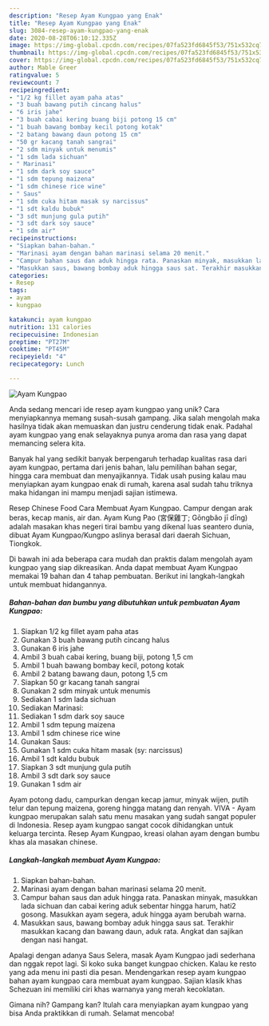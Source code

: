 ```yaml
---
description: "Resep Ayam Kungpao yang Enak"
title: "Resep Ayam Kungpao yang Enak"
slug: 3084-resep-ayam-kungpao-yang-enak
date: 2020-08-28T06:10:12.335Z
image: https://img-global.cpcdn.com/recipes/07fa523fd6845f53/751x532cq70/ayam-kungpao-foto-resep-utama.jpg
thumbnail: https://img-global.cpcdn.com/recipes/07fa523fd6845f53/751x532cq70/ayam-kungpao-foto-resep-utama.jpg
cover: https://img-global.cpcdn.com/recipes/07fa523fd6845f53/751x532cq70/ayam-kungpao-foto-resep-utama.jpg
author: Mable Greer
ratingvalue: 5
reviewcount: 7
recipeingredient:
- "1/2 kg fillet ayam paha atas"
- "3 buah bawang putih cincang halus"
- "6 iris jahe"
- "3 buah cabai kering buang biji potong 15 cm"
- "1 buah bawang bombay kecil potong kotak"
- "2 batang bawang daun potong 15 cm"
- "50 gr kacang tanah sangrai"
- "2 sdm minyak untuk menumis"
- "1 sdm lada sichuan"
- " Marinasi"
- "1 sdm dark soy sauce"
- "1 sdm tepung maizena"
- "1 sdm chinese rice wine"
- " Saus"
- "1 sdm cuka hitam masak sy narcissus"
- "1 sdt kaldu bubuk"
- "3 sdt munjung gula putih"
- "3 sdt dark soy sauce"
- "1 sdm air"
recipeinstructions:
- "Siapkan bahan-bahan."
- "Marinasi ayam dengan bahan marinasi selama 20 menit."
- "Campur bahan saus dan aduk hingga rata. Panaskan minyak, masukkan lada sichuan dan cabai kering aduk sebentar hingga harum, hati2 gosong. Masukkan ayam segera, aduk hingga ayam berubah warna."
- "Masukkan saus, bawang bombay aduk hingga saus sat. Terakhir masukkan kacang dan bawang daun, aduk rata. Angkat dan sajikan dengan nasi hangat."
categories:
- Resep
tags:
- ayam
- kungpao

katakunci: ayam kungpao 
nutrition: 131 calories
recipecuisine: Indonesian
preptime: "PT27M"
cooktime: "PT45M"
recipeyield: "4"
recipecategory: Lunch

---
```



![Ayam Kungpao](https://img-global.cpcdn.com/recipes/07fa523fd6845f53/751x532cq70/ayam-kungpao-foto-resep-utama.jpg)

Anda sedang mencari ide resep ayam kungpao yang unik? Cara menyiapkannya memang susah-susah gampang. Jika salah mengolah maka hasilnya tidak akan memuaskan dan justru cenderung tidak enak. Padahal ayam kungpao yang enak selayaknya punya aroma dan rasa yang dapat memancing selera kita.

Banyak hal yang sedikit banyak berpengaruh terhadap kualitas rasa dari ayam kungpao, pertama dari jenis bahan, lalu pemilihan bahan segar, hingga cara membuat dan menyajikannya. Tidak usah pusing kalau mau menyiapkan ayam kungpao enak di rumah, karena asal sudah tahu triknya maka hidangan ini mampu menjadi sajian istimewa.

Resep Chinese Food Cara Membuat Ayam Kungpao. Campur dengan arak beras, kecap manis, air dan. Ayam Kung Pao (宮保雞丁; Gōngbǎo jī dīng) adalah masakan khas negeri tirai bambu yang dikenal luas seantero dunia, dibuat Ayam Kungpao/Kungpo aslinya berasal dari daerah Sichuan, Tiongkok.


Di bawah ini ada beberapa cara mudah dan praktis dalam mengolah ayam kungpao yang siap dikreasikan. Anda dapat membuat Ayam Kungpao memakai 19 bahan dan 4 tahap pembuatan. Berikut ini langkah-langkah untuk membuat hidangannya.

<!--inarticleads1-->

##### Bahan-bahan dan bumbu yang dibutuhkan untuk pembuatan Ayam Kungpao:

1. Siapkan 1/2 kg fillet ayam paha atas
1. Gunakan 3 buah bawang putih cincang halus
1. Gunakan 6 iris jahe
1. Ambil 3 buah cabai kering, buang biji, potong 1,5 cm
1. Ambil 1 buah bawang bombay kecil, potong kotak
1. Ambil 2 batang bawang daun, potong 1,5 cm
1. Siapkan 50 gr kacang tanah sangrai
1. Gunakan 2 sdm minyak untuk menumis
1. Sediakan 1 sdm lada sichuan
1. Sediakan  Marinasi:
1. Sediakan 1 sdm dark soy sauce
1. Ambil 1 sdm tepung maizena
1. Ambil 1 sdm chinese rice wine
1. Gunakan  Saus:
1. Gunakan 1 sdm cuka hitam masak (sy: narcissus)
1. Ambil 1 sdt kaldu bubuk
1. Siapkan 3 sdt munjung gula putih
1. Ambil 3 sdt dark soy sauce
1. Gunakan 1 sdm air


Ayam potong dadu, campurkan dengan kecap jamur, minyak wijen, putih telur dan tepung maizena, goreng hingga matang dan renyah. VIVA - Ayam kungpao merupakan salah satu menu masakan yang sudah sangat populer di Indonesia. Resep ayam kungpao sangat cocok dihidangkan untuk keluarga tercinta. Resep Ayam Kungpao, kreasi olahan ayam dengan bumbu khas ala masakan chinese. 

<!--inarticleads2-->

##### Langkah-langkah membuat Ayam Kungpao:

1. Siapkan bahan-bahan.
1. Marinasi ayam dengan bahan marinasi selama 20 menit.
1. Campur bahan saus dan aduk hingga rata. Panaskan minyak, masukkan lada sichuan dan cabai kering aduk sebentar hingga harum, hati2 gosong. Masukkan ayam segera, aduk hingga ayam berubah warna.
1. Masukkan saus, bawang bombay aduk hingga saus sat. Terakhir masukkan kacang dan bawang daun, aduk rata. Angkat dan sajikan dengan nasi hangat.


Apalagi dengan adanya Saus Selera, masak Ayam Kungpao jadi sederhana dan nggak repot lagi. Si koko suka banget kungpao chicken. Kalau ke resto yang ada menu ini pasti dia pesan. Mendengarkan resep ayam kungpao bahan ayam kungpao cara membuat ayam kungpao. Sajian klasik khas Schezuan ini memiliki ciri khas warnanya yang merah kecoklatan. 

Gimana nih? Gampang kan? Itulah cara menyiapkan ayam kungpao yang bisa Anda praktikkan di rumah. Selamat mencoba!
